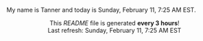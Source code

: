 My name is Tanner and today is Sunday, February 11, 7:25 AM EST.

<p align="center">This <i>README</i> file is generated <b>every 3 hours</b>!</br>Last refresh: Sunday, February 11, 7:25 AM EST<br /></p>

